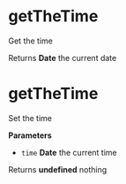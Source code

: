# getTheTime

Get the time


Returns **Date** the current date




# getTheTime

Set the time


**Parameters**

-   `time` **Date** the current time



Returns **undefined** nothing



